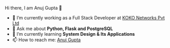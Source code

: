 <hi align="center">Hi there, I am Anuj Gupta 👋</h1>

- 🔭 I’m currently working as a Full Stack Developer at <a href="https://kokonetworks.com/" target="_blank">KOKO Networks Pvt Ltd</a>
- 💬 Ask me about <strong>Python, Flask and PostgreSQL </strong>
- 🌱 I’m currently learning <strong>System Design & Its Applications </strong>
- 📫 How to reach me: <a href="https://www.linkedin.com/in/anuj-gupta-50a175177/" target="_blank">Anuj Gupta</a>
